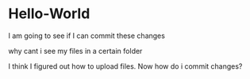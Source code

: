 # Hello-World
I am going to see if I can commit these changes

why cant i see my files in a certain folder

I think I figured out how to upload files. Now how do i commit changes?

